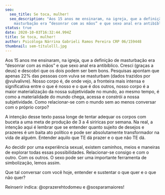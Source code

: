 ```yaml
---
seo:
  seo_title: Se toca, mulher!
  seo_description: "Aos 15 anos me ensinaram, na igreja, que a definição de
    masturbação era “desonrar com as mãos” e que sexo anal era antibíblico. "
status: true
date: 2020-10-03T16:32:44.994Z
title: Se toca, mulher!
author: Psicóloga Nárrina Gabrieli Ramos Pereira CRP 06/159448
thumbnail: sem-títulolll.jpg
---
```

<!--StartFragment-->

Aos 15 anos me ensinaram, na igreja, que a definição de masturbação era “desonrar com as mãos” e que sexo anal era antibíblico. Cresci (graças a deus) e descobri que os dois podem ser bem bons. Pesquisas apontam que apenas 22% das pessoas com vulva se masturbam (dados trazidos por @vulvalivre). Nosso corpo é, de onde vejo, a fronteira mais intensa e significativa entre o que é nosso e o que é dos outros, nosso corpo é a maior materialização da nossa subjetividade no mundo, ao mesmo tempo, é como a materialidade do mundo chega, acessa e constrói a nossa subjetividade. Como relacionar-se com o mundo sem ao menos conversar com o próprio corpo?

A intenção desse texto passa longe de tentar adequar os corpos com buceta a uma meta de produção de 3 a 4 siriricas por semana. Na real, a intenção aqui é lembrar que se entender quanto sujeito de desejos e prazeres é um baita ato político e pode ser absolutamente transformador na vida de alguém. Entender aquilo que TE dá prazer e o que não TE dá.

Ao decidir por uma experiência sexual, existem caminhos, meios e maneiras de explorar todas essas possibilidades. Relacionar-se consigo e com o outro. Com os outros. O sexo pode ser uma importante ferramenta de simbolização, lemos assim.

Que tal conversar com você hoje, entender e sustentar o que quer e o que não quer?

Reinserir indica: @oprazerehtodomeu e @sosparamaiores!

<!--EndFragment-->